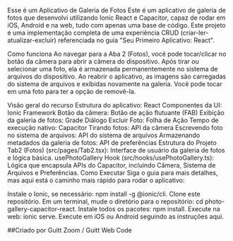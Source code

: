 Esse é um  Aplicativo de  Galeria de Fotos
Este é um aplicativo de galeria de fotos que desenvolvi utilizando Ionic React e Capacitor, capaz de rodar em iOS, Android e na web, tudo com apenas uma base de código. Este projeto é uma implementação completa de uma experiência CRUD (criar-ler-atualizar-excluir) referenciada no guia "Seu Primeiro Aplicativo: React".

Como funciona
Ao navegar para a Aba 2 (Fotos), você pode tocar/clicar no botão da câmera para abrir a câmera do dispositivo. Após tirar ou selecionar uma foto, ela é armazenada permanentemente no sistema de arquivos do dispositivo. Ao reabrir o aplicativo, as imagens são carregadas do sistema de arquivos e exibidas novamente na galeria. Você pode tocar em uma foto para ter a opção de removê-la.

Visão geral do recurso
Estrutura do aplicativo: React
Componentes da UI: Ionic Framework
Botão da câmera: Botão de ação flutuante (FAB)
Exibição da galeria de fotos: Grade
Diálogo Excluir Foto: Folha de Ação
Tempo de execução nativo: Capacitor
Tirando fotos: API da câmera
Escrevendo foto no sistema de arquivos: API do sistema de arquivos
Armazenando metadados da galeria de fotos: API de preferências
Estrutura do Projeto
Tab2 (Fotos) (src/pages/Tab2.tsx): Interface de usuário da galeria de fotos e lógica básica.
usePhotoGallery Hook (src/hooks/usePhotoGallery.ts): Lógica que encapsula APIs do Capacitor, incluindo Câmera, Sistema de Arquivos e Preferências.
Como Executar
Siga o guia para mais detalhes, mas aqui está o caminho mais rápido para rodar o aplicativo:

Instale o Ionic, se necessário: npm install -g @ionic/cli.
Clone este repositório.
Em um terminal, mude o diretório para o repositório: cd photo-gallery-capacitor-react.
Instale todos os pacotes: npm install.
Execute na web: ionic serve.
Execute em iOS ou Android seguindo as instruções aqui.


##Criado por Guitt Zoom / Guitt Web Code

